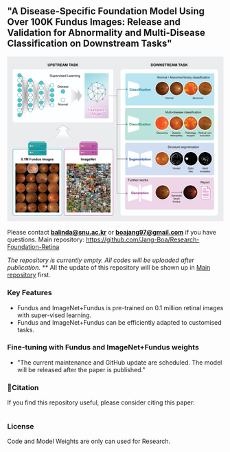 ## "A Disease-Specific Foundation Model Using Over 100K Fundus Images: Release and Validation for Abnormality and Multi-Disease Classification on Downstream Tasks"

![alt text](image.png)


Please contact  **balinda@snu.ac.kr** or **boajang97@gmail.com** if you have questions.
Main repository: https://github.com/Jang-Boa/Research-Foundation-Retina

*The repository is currently empty. All codes will be uploaded after publication.*
** All the update of this repository will be shown up in [Main repository](https://github.com/Jang-Boa/Research-Foundation-Retina) first.

### Key Features 
- Fundus and ImageNet+Fundus is pre-trained on 0.1 million retinal images with super-vised learning.
- Fundus and ImageNet+Fundus can be efficiently adapted to customised tasks.


### Fine-tuning with Fundus and ImageNet+Fundus weights
- "The current maintenance and GitHub update are scheduled. The model will be released after the paper is published."

### 📃Citation

If you find this repository useful, please consider citing this paper:
```

```

### License
Code and Model Weights are only can used for Research.
